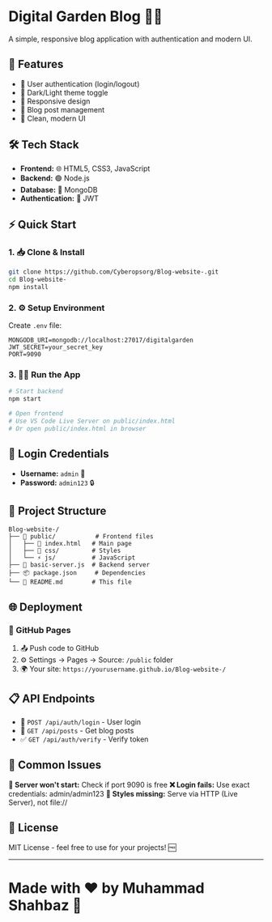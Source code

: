 # Digital Garden Blog 🌱✨

A simple, responsive blog application with authentication and modern UI.

## 🚀 Features

- 🔐 User authentication (login/logout)
- 🌙 Dark/Light theme toggle
- 📱 Responsive design
- 📝 Blog post management
- 🎨 Clean, modern UI

## 🛠️ Tech Stack

- **Frontend:** 🌐 HTML5, CSS3, JavaScript
- **Backend:** 🟢 Node.js
- **Database:** 🍃 MongoDB
- **Authentication:** 🔑 JWT

## ⚡ Quick Start

### 1. 📥 Clone & Install
```bash
git clone https://github.com/Cyberopsorg/Blog-website-.git
cd Blog-website-
npm install
```

### 2. ⚙️ Setup Environment
Create `.env` file:
```env
MONGODB_URI=mongodb://localhost:27017/digitalgarden
JWT_SECRET=your_secret_key
PORT=9090
```

### 3. 🏃‍♂️ Run the App
```bash
# Start backend
npm start

# Open frontend
# Use VS Code Live Server on public/index.html
# Or open public/index.html in browser
```

## 🔑 Login Credentials

- **Username:** `admin` 👤
- **Password:** `admin123` 🔒

## 📂 Project Structure

```
Blog-website-/
├── 📁 public/           # Frontend files
│   ├── 📄 index.html   # Main page
│   ├── 🎨 css/         # Styles
│   └── ⚡ js/          # JavaScript
├── 🔧 basic-server.js  # Backend server
├── 📦 package.json     # Dependencies
└── 📖 README.md        # This file
```

## 🌐 Deployment

### 🚀 GitHub Pages
1. 📤 Push code to GitHub
2. ⚙️ Settings → Pages → Source: `/public` folder
3. 🌍 Your site: `https://yourusername.github.io/Blog-website-/`

## 📋 API Endpoints

- 🔐 `POST /api/auth/login` - User login
- 📝 `GET /api/posts` - Get blog posts
- ✅ `GET /api/auth/verify` - Verify token

## 🐛 Common Issues

**🚫 Server won't start:** Check if port 9090 is free
**❌ Login fails:** Use exact credentials: admin/admin123
**🎨 Styles missing:** Serve via HTTP (Live Server), not file://

## 📝 License

MIT License - feel free to use for your projects! 🆓

---

**Made with ❤️ by Muhammad Shahbaz** 🚀
=======

